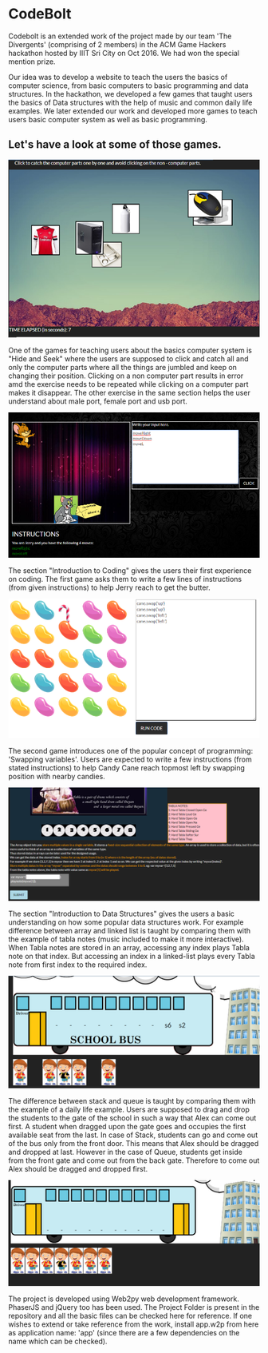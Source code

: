 # CodeBolt
Codebolt is an extended work of the project made by our team 'The Divergents' (comprising of 2 members) in the ACM Game Hackers hackathon hosted by IIIT Sri City on Oct 2016. We had won the special mention prize.       

Our idea was to develop a website to teach the users the basics of computer science, from basic computers to basic programming and data structures. In the hackathon, we developed a few games that taught users the basics of Data structures with the help of music and common daily life examples. We later extended our work and developed more games to teach users basic computer system as well as basic programming.

## Let's have a look at some of those games.

![Hide and Seek Game](attachmentsForReadMe/HideAndSeek.PNG "" )

One of the games for teaching users about the basics computer system is "Hide and Seek" where the users are supposed to click and catch all and only the computer parts where all the things are jumbled and keep on changing their position. Clicking on a non computer part results in error amd the exercise needs to be repeated while clicking on a computer part makes it disappear.
The other exercise in the same section helps the user understand about male port, female port and usb port.

![Jerry and Butter Game](attachmentsForReadMe/JerryAndButter.PNG "" )

 The section "Introduction to Coding" gives the users their first experience on coding. The first game asks them to write a few lines of instructions (from given instructions) to help Jerry reach to get the butter.
 
 ![Candy Swap Game](attachmentsForReadMe/CandySwap.PNG "" )
 
 The second game introduces one of the popular concept of programming: 'Swapping variables'. Users are expected to write a few instructions (from stated instructions) to help Candy Cane reach topmost left by swapping position with nearby candies.
 
 ![Tabla Notes Game](attachmentsForReadMe/TablaNotes.PNG "" )
 
 
The section "Introduction to Data Structures" gives the users a basic understanding on how some popular data structures work. For example difference between array and linked list is taught by comparing them with the example of tabla notes (music included to make it more interactive). When Tabla notes are stored in an array, accessing any index plays Tabla note on that index. But accessing an index in a linked-list plays every Tabla note from first index to the required index.

 ![Bus Stack Game](attachmentsForReadMe/BusStack.PNG "" )

The difference between stack and queue is taught by comparing them with the example of a daily life example. Users are supposed to drag and drop the students to the gate of the school in such a way that Alex can come out first. A student when dragged upon the gate goes and occupies the first available seat from the last. In case of Stack, students can go and come out of the bus only from the front door. This means that Alex should be dragged and dropped at last. However in the case of Queue, students get inside from the front gate and come out from the back gate. Therefore to come out Alex should be dragged and dropped first.

 ![Bus Queue Game](attachmentsForReadMe/BusQueue.PNG "" )
 
 
 The project is developed using Web2py web development framework. PhaserJS and jQuery too has been used. The Project Folder is present in the repository and all the basic files can be checked here for reference. If one wishes to extend or take reference from the work, install app.w2p from here as application name: 'app' (since there are a few dependencies on the name which can be checked).
